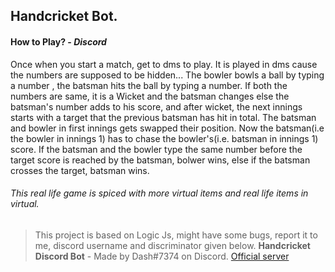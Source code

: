 ## Handcricket Bot.

#### How to Play? - *Discord*
  Once when you start a match, get to dms to play. It is played in dms cause the numbers are supposed to be hidden...
  The bowler bowls a ball by typing a number , the batsman hits the ball by typing a number. If both the numbers are same, it is a Wicket and the batsman changes else the batsman's number adds to his score, and after wicket, the next innings starts with a target that the previous batsman has hit in total.
  The batsman and bowler in first innings gets swapped their position. Now the batsman(i.e the bowler in innings 1) has to chase the bowler's(i.e. batsman in innings 1) score.
  If the batsman and the bowler type the same number before the target score is reached by the batsman, bolwer wins, else if the batsman crosses the target, batsman wins.
###### This real life game is spiced with more virtual items and real life items in virtual.

> This project is based on Logic Js, might have some bugs, report it to me, discord username and discriminator given below.
**Handcricket Discord Bot** - Made by Dash#7374 on Discord.
[Official server](823608260166025217)
